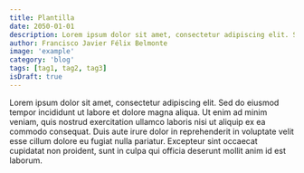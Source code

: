 ```yaml
---
title: Plantilla
date: 2050-01-01
description: Lorem ipsum dolor sit amet, consectetur adipiscing elit. Sed do eiusmod tempor incididunt ut labore et dolore magna aliqua. Ut enim ad minim veniam, quis nostrud.
author: Francisco Javier Félix Belmonte
image: 'example'
category: 'blog'
tags: [tag1, tag2, tag3]
isDraft: true
---
```


Lorem ipsum dolor sit amet, consectetur adipiscing elit. Sed do eiusmod tempor incididunt ut labore et dolore magna
aliqua. Ut enim ad minim veniam, quis nostrud exercitation ullamco laboris nisi ut aliquip ex ea commodo consequat. Duis
aute irure dolor in reprehenderit in voluptate velit esse cillum dolore eu fugiat nulla pariatur. Excepteur sint
occaecat cupidatat non proident, sunt in culpa qui officia deserunt mollit anim id est laborum.
